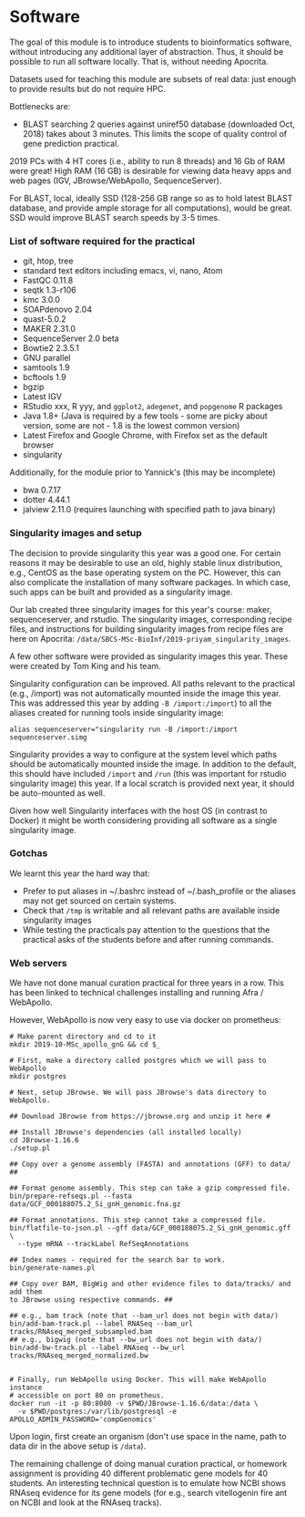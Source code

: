 # Software

The goal of this module is to introduce students to bioinformatics software,
without introducing any additional layer of abstraction. Thus, it should be
possible to run all software locally. That is, without needing Apocrita.

Datasets used for teaching this module are subsets of real data: just enough
to provide results but do not require HPC.

Bottlenecks are:
- BLAST searching 2 queries against uniref50 database (downloaded Oct, 2018)
  takes about 3 minutes. This limits the scope of quality control of gene
  prediction practical.

2019 PCs with 4 HT cores (i.e., ability to run 8 threads) and 16 Gb of RAM
were great! High RAM (16 GB) is desirable for viewing data heavy apps and
web pages (IGV, JBrowse/WebApollo, SequenceServer).

For BLAST, local, ideally SSD (128-256 GB range so as to hold latest BLAST
database, and provide ample storage for all computations), would be great.
SSD would improve BLAST search speeds by 3-5 times.

### List of software required for the practical

* git, htop, tree
* standard text editors including emacs, vi, nano, Atom
* FastQC 0.11.8
* seqtk 1.3-r106
* kmc 3.0.0
* SOAPdenovo 2.04
* quast-5.0.2
* MAKER 2.31.0
* SequenceServer 2.0 beta
* Bowtie2 2.3.5.1
* GNU parallel
* samtools 1.9
* bcftools 1.9
* bgzip
* Latest IGV
* RStudio xxx, R yyy, and `ggplot2`, `adegenet`, and `popgenome` R packages
* Java 1.8+ (Java is required by a few tools - some are picky about version,
  some are not - 1.8 is the lowest common version)
* Latest Firefox and Google Chrome, with Firefox set as the default browser
* singularity

Additionally, for the module prior to Yannick's (this may be incomplete)
* bwa 0.7.17
* dotter 4.44.1
* jalview 2.11.0 (requires launching with specified path to java binary)


### Singularity images and setup

The decision to provide singularity this year was a good one. For certain
reasons it may be desirable to use an old, highly stable linux distribution,
e.g., CentOS as the base operating system on the PC. However, this can also
complicate the installation of many software packages. In which case, such
apps can be built and provided as a singularity image.

Our lab created three singularity images for this year's course: maker,
sequenceserver, and rstudio. The singularity images, corresponding recipe
files, and instructions for building singularity images from recipe files
are here on Apocrita: `/data/SBCS-MSc-BioInf/2019-priyam_singularity_images`.

A few other software were provided as singularity images this year. These were
created by Tom King and his team.

Singularity configuration can be improved. All paths relevant to the practical
(e.g., /import) was not automatically mounted inside the image this year. This
was addressed this year by adding `-B /import:/import`) to all the aliases
created for running tools inside singularity image:

```
alias sequenceserver="singularity run -B /import:/import sequenceserver.simg
```

Singularity provides a way to configure at the system level which paths should
be automatically mounted inside the image. In addition to the default, this
should have included `/import` and `/run` (this was important for rstudio
singularity image) this year. If a local scratch is provided next year,
it should be auto-mounted as well.

Given how well Singularity interfaces with the host OS (in contrast to Docker)
it might be worth considering providing all software as a single singularity
image.

### Gotchas

We learnt this year the hard way that:

* Prefer to put aliases in ~/.bashrc instead of ~/.bash_profile or the aliases
  may not get sourced on certain systems.
* Check that `/tmp` is writable and all relevant paths are available inside
  singularity images
* While testing the practicals pay attention to the questions that the
  practical asks of the students before and after running commands.

### Web servers

We have not done manual curation practical for three years in a row. This has
been linked to technical challenges installing and running Afra / WebApollo.

However, WebApollo is now very easy to use via docker on prometheus:

```
# Make parent directory and cd to it
mkdir 2019-10-MSc_apollo_gnG && cd $_

# First, make a directory called postgres which we will pass to WebApollo
mkdir postgres

# Next, setup JBrowse. We will pass JBrowse's data directory to  WebApollo.

## Download JBrowse from https://jbrowse.org and unzip it here #

## Install JBrowse's dependencies (all installed locally)
cd JBrowse-1.16.6
./setup.pl

## Copy over a genome assembly (FASTA) and annotations (GFF) to data/ ##

## Format genome assembly. This step can take a gzip compressed file.
bin/prepare-refseqs.pl --fasta data/GCF_000188075.2_Si_gnH_genomic.fna.gz

## Format annotations. This step cannot take a compressed file.
bin/flatfile-to-json.pl --gff data/GCF_000188075.2_Si_gnH_genomic.gff \
  --type mRNA --trackLabel RefSeqAnnotations

## Index names - required for the search bar to work.
bin/generate-names.pl

## Copy over BAM, BigWig and other evidence files to data/tracks/ and add them
to JBrowse using respective commands. ##

## e.g., bam track (note that --bam_url does not begin with data/)
bin/add-bam-track.pl --label RNASeq --bam_url tracks/RNAseq_merged_subsampled.bam
## e.g., bigwig (note that --bw_url does not begin with data/)
bin/add-bw-track.pl --label RNAseq --bw_url tracks/RNAseq_merged_normalized.bw


# Finally, run WebApollo using Docker. This will make WebApollo instance
# accessible on port 80 on prometheus.
docker run -it -p 80:8080 -v $PWD/JBrowse-1.16.6/data:/data \
  -v $PWD/postgres:/var/lib/postgresql -e APOLLO_ADMIN_PASSWORD='compGenomics'
```

Upon login, first create an organism (don't use space in the name, path to data
dir in the above setup is `/data`).

The remaining challenge of doing manual curation practical, or homework
assignment is providing 40 different problematic gene models for 40 students.
An interesting technical question is to emulate how NCBI shows RNAseq evidence
for its gene models (for e.g., search vitellogenin fire ant on NCBI and look at
the RNAseq tracks).
